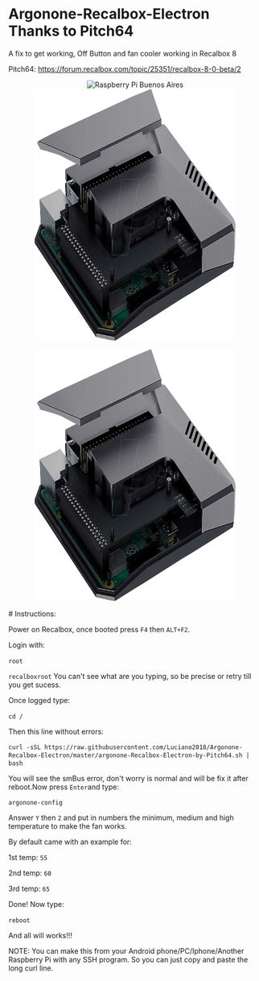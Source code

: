 # Argonone-Recalbox-Electron Thanks to Pitch64
A fix to get working, Off Button and fan cooler working in Recalbox 8

Pitch64: https://forum.recalbox.com/topic/25351/recalbox-8-0-beta/2

</p>
<p align="center">
<img src="https://raw.githubusercontent.com/Luciano2018/RetroPieBios/master/logov3.png" alt="Raspberry Pi Buenos Aires" width="400" height="500"><img src="https://github.com/Luciano2018/Argonone-Recalbox-Electron/blob/main/logocase.png" alt="Raspberry Pi Buenos Aires" width="400" height="500">
</p>
</p>
<p align="center">
<img src="https://github.com/Luciano2018/Argonone-Recalbox-Electron/blob/main/logocase.png" alt="Raspberry Pi Buenos Aires" width="400" height="500">
</p>
# Instructions:

Power on Recalbox, once booted press `F4` then `ALT+F2`.

Login with:

`root`

`recalboxroot` You can't see what are you typing, so be precise or retry till you get sucess.

Once logged type:

`cd /`

Then this line without errors:

```
curl -sSL https://raw.githubusercontent.com/Luciano2018/Argonone-Recalbox-Electron/master/argonone-Recalbox-Electron-by-Pitch64.sh | bash
```

You will see the smBus error, don't worry is normal and will be fix it after reboot.Now press `Enter`and type:

```
argonone-config
```

Answer `Y` then `2` and put in numbers the minimum, medium and high temperature to make the fan works.

By default came with an example for:

1st temp: `55`

2nd temp: `60`

3rd temp: `65`

Done! Now type:

`reboot`

And all will works!!!

NOTE: You can make this from your Android phone/PC/Iphone/Another Raspberry Pi with any SSH program. So you can just copy and paste the long curl line.
